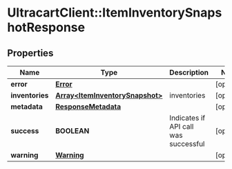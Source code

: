 # UltracartClient::ItemInventorySnapshotResponse

## Properties
Name | Type | Description | Notes
------------ | ------------- | ------------- | -------------
**error** | [**Error**](Error.md) |  | [optional] 
**inventories** | [**Array&lt;ItemInventorySnapshot&gt;**](ItemInventorySnapshot.md) | inventories | [optional] 
**metadata** | [**ResponseMetadata**](ResponseMetadata.md) |  | [optional] 
**success** | **BOOLEAN** | Indicates if API call was successful | [optional] 
**warning** | [**Warning**](Warning.md) |  | [optional] 


